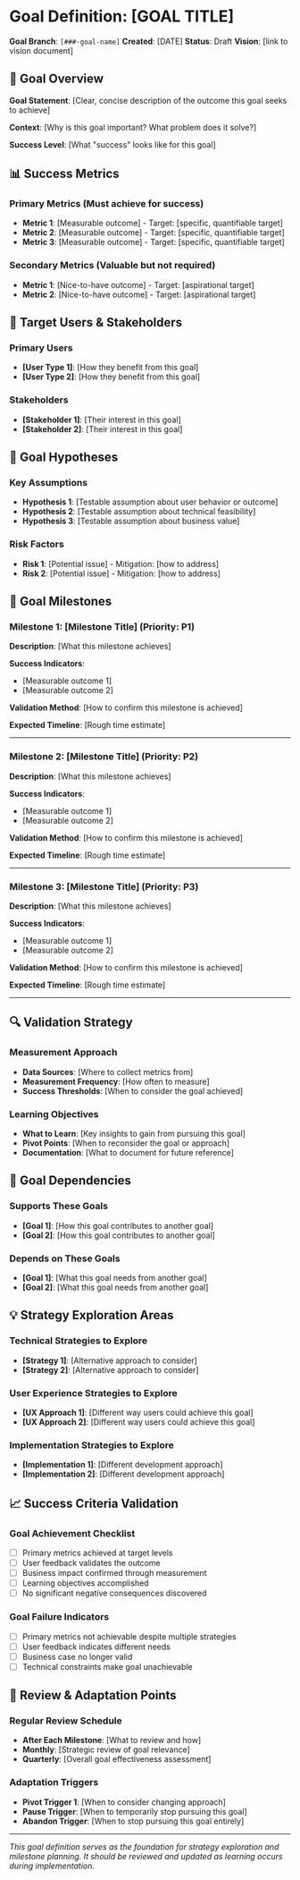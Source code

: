 # Goal Definition: [GOAL TITLE]

**Goal Branch**: `[###-goal-name]`
**Created**: [DATE]
**Status**: Draft
**Vision**: [link to vision document]

## 🎯 Goal Overview

**Goal Statement**: [Clear, concise description of the outcome this goal seeks to achieve]

**Context**: [Why is this goal important? What problem does it solve?]

**Success Level**: [What "success" looks like for this goal]

## 📊 Success Metrics

### Primary Metrics (Must achieve for success)

- **Metric 1**: [Measurable outcome] - Target: [specific, quantifiable target]
- **Metric 2**: [Measurable outcome] - Target: [specific, quantifiable target]
- **Metric 3**: [Measurable outcome] - Target: [specific, quantifiable target]

### Secondary Metrics (Valuable but not required)

- **Metric 1**: [Nice-to-have outcome] - Target: [aspirational target]
- **Metric 2**: [Nice-to-have outcome] - Target: [aspirational target]

## 👥 Target Users & Stakeholders

### Primary Users
- **[User Type 1]**: [How they benefit from this goal]
- **[User Type 2]**: [How they benefit from this goal]

### Stakeholders
- **[Stakeholder 1]**: [Their interest in this goal]
- **[Stakeholder 2]**: [Their interest in this goal]

## 🎯 Goal Hypotheses

### Key Assumptions
- **Hypothesis 1**: [Testable assumption about user behavior or outcome]
- **Hypothesis 2**: [Testable assumption about technical feasibility]
- **Hypothesis 3**: [Testable assumption about business value]

### Risk Factors
- **Risk 1**: [Potential issue] - Mitigation: [how to address]
- **Risk 2**: [Potential issue] - Mitigation: [how to address]

## 🚀 Goal Milestones

### Milestone 1: [Milestone Title] (Priority: P1)
**Description**: [What this milestone achieves]

**Success Indicators**:
- [Measurable outcome 1]
- [Measurable outcome 2]

**Validation Method**: [How to confirm this milestone is achieved]

**Expected Timeline**: [Rough time estimate]

---

### Milestone 2: [Milestone Title] (Priority: P2)
**Description**: [What this milestone achieves]

**Success Indicators**:
- [Measurable outcome 1]
- [Measurable outcome 2]

**Validation Method**: [How to confirm this milestone is achieved]

**Expected Timeline**: [Rough time estimate]

---

### Milestone 3: [Milestone Title] (Priority: P3)
**Description**: [What this milestone achieves]

**Success Indicators**:
- [Measurable outcome 1]
- [Measurable outcome 2]

**Validation Method**: [How to confirm this milestone is achieved]

**Expected Timeline**: [Rough time estimate]

---

## 🔍 Validation Strategy

### Measurement Approach
- **Data Sources**: [Where to collect metrics from]
- **Measurement Frequency**: [How often to measure]
- **Success Thresholds**: [When to consider the goal achieved]

### Learning Objectives
- **What to Learn**: [Key insights to gain from pursuing this goal]
- **Pivot Points**: [When to reconsider the goal or approach]
- **Documentation**: [What to document for future reference]

## 🎯 Goal Dependencies

### Supports These Goals
- **[Goal 1]**: [How this goal contributes to another goal]
- **[Goal 2]**: [How this goal contributes to another goal]

### Depends on These Goals
- **[Goal 1]**: [What this goal needs from another goal]
- **[Goal 2]**: [What this goal needs from another goal]

## 💡 Strategy Exploration Areas

### Technical Strategies to Explore
- **[Strategy 1]**: [Alternative approach to consider]
- **[Strategy 2]**: [Alternative approach to consider]

### User Experience Strategies to Explore
- **[UX Approach 1]**: [Different way users could achieve this goal]
- **[UX Approach 2]**: [Different way users could achieve this goal]

### Implementation Strategies to Explore
- **[Implementation 1]**: [Different development approach]
- **[Implementation 2]**: [Different development approach]

## 📈 Success Criteria Validation

### Goal Achievement Checklist
- [ ] Primary metrics achieved at target levels
- [ ] User feedback validates the outcome
- [ ] Business impact confirmed through measurement
- [ ] Learning objectives accomplished
- [ ] No significant negative consequences discovered

### Goal Failure Indicators
- [ ] Primary metrics not achievable despite multiple strategies
- [ ] User feedback indicates different needs
- [ ] Business case no longer valid
- [ ] Technical constraints make goal unachievable

## 🔄 Review & Adaptation Points

### Regular Review Schedule
- **After Each Milestone**: [What to review and how]
- **Monthly**: [Strategic review of goal relevance]
- **Quarterly**: [Overall goal effectiveness assessment]

### Adaptation Triggers
- **Pivot Trigger 1**: [When to consider changing approach]
- **Pause Trigger**: [When to temporarily stop pursuing this goal]
- **Abandon Trigger**: [When to stop pursuing this goal entirely]

---

*This goal definition serves as the foundation for strategy exploration and milestone planning. It should be reviewed and updated as learning occurs during implementation.*